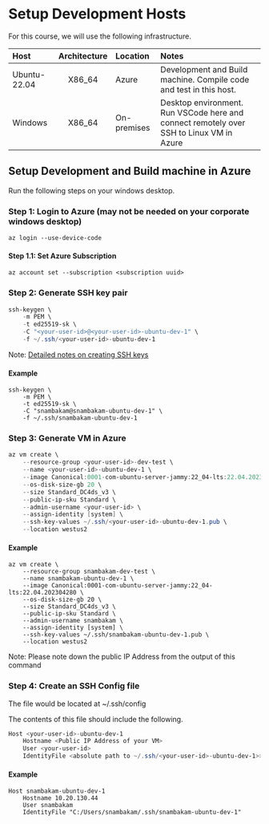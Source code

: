 # Setup Development Hosts

For this course, we will use the following infrastructure.

|  Host        | Architecture | Location    | Notes                       |
|:-------------|:------------:|:------------|:----------------------------|
| Ubuntu-22.04 | X86_64       | Azure       | Development and Build machine. Compile code and test in this host. |
| Windows      | X86_64       | On-premises | Desktop environment. Run VSCode here and connect remotely over SSH to Linux VM in Azure |

## Setup Development and Build machine in Azure

Run the following steps on your windows desktop.

### Step 1: Login to Azure (may not be needed on your corporate windows desktop)

```
az login --use-device-code
```

#### Step 1.1: Set Azure Subscription

```
az account set --subscription <subscription uuid>
```

### Step 2: Generate SSH key pair

```powershell
ssh-keygen \
    -m PEM \
    -t ed25519-sk \
    -C "<your-user-id>@<your-user-id>-ubuntu-dev-1" \
    -f ~/.ssh/<your-user-id>-ubuntu-dev-1
```
Note: [Detailed notes on creating SSH keys](https://learn.microsoft.com/en-us/azure/virtual-machines/linux/create-ssh-keys-detailed)

#### Example

```
ssh-keygen \
    -m PEM \
    -t ed25519-sk \
    -C "snambakam@snambakam-ubuntu-dev-1" \
    -f ~/.ssh/snambakam-ubuntu-dev-1
```

### Step 3: Generate VM in Azure

```powershell
az vm create \
	--resource-group <your-user-id>-dev-test \
	--name <your-user-id>-ubuntu-dev-1 \
	--image Canonical:0001-com-ubuntu-server-jammy:22_04-lts:22.04.202304280 \
	--os-disk-size-gb 20 \
	--size Standard_DC4ds_v3 \
	--public-ip-sku Standard \
	--admin-username <your-user-id> \
	--assign-identity [system] \
	--ssh-key-values ~/.ssh/<your-user-id>-ubuntu-dev-1.pub \
	--location westus2
```

#### Example

```
az vm create \
	--resource-group snambakam-dev-test \
	--name snambakam-ubuntu-dev-1 \
	--image Canonical:0001-com-ubuntu-server-jammy:22_04-lts:22.04.202304280 \
	--os-disk-size-gb 20 \
	--size Standard_DC4ds_v3 \
	--public-ip-sku Standard \
	--admin-username snambakam \
	--assign-identity [system] \
	--ssh-key-values ~/.ssh/snambakam-ubuntu-dev-1.pub \
	--location westus2
```

Note: Please note down the public IP Address from the output of this command

### Step 4: Create an SSH Config file

The file would be located at ~/.ssh/config

The contents of this file should include the following.

```powershell
Host <your-user-id>-ubuntu-dev-1
    Hostname <Public IP Address of your VM>
    User <your-user-id>
    IdentityFile <absolute path to ~/.ssh/<your-user-id>-ubuntu-dev-1>>
```

#### Example

```
Host snambakam-ubuntu-dev-1
    Hostname 10.20.130.44
    User snambakam
    IdentityFile "C:/Users/snambakam/.ssh/snambakam-ubuntu-dev-1"
```

